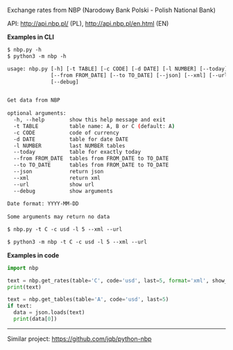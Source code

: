 
Exchange rates from NBP (Narodowy Bank Polski - Polish National Bank)

API: http://api.nbp.pl/ (PL), http://api.nbp.pl/en.html (EN)

**Examples in CLI**

```bash
$ nbp.py -h
$ python3 -m nbp -h

usage: nbp.py [-h] [-t TABLE] [-c CODE] [-d DATE] [-l NUMBER] [--today]
              [--from FROM_DATE] [--to TO_DATE] [--json] [--xml] [--url]
              [--debug]


Get data from NBP
 
optional arguments:
  -h, --help        show this help message and exit
  -t TABLE          table name: A, B or C (default: A)
  -c CODE           code of currency
  -d DATE           table for date DATE
  -l NUMBER         last NUMBER tables
  --today           table for exactly today
  --from FROM_DATE  tables from FROM_DATE to TO_DATE
  --to TO_DATE      tables from FROM_DATE to TO_DATE
  --json            return json
  --xml             return xml
  --url             show url
  --debug           show arguments
 
Date format: YYYY-MM-DD
 
Some arguments may return no data

$ nbp.py -t C -c usd -l 5 --xml --url

$ python3 -m nbp -t C -c usd -l 5 --xml --url
```

**Examples in code**

```python
import nbp

text = nbp.get_rates(table='C', code='usd', last=5, format='xml', show_url=True)
print(text)

text = nbp.get_tables(table='A', code='usd', last=5)
if text:
  data = json.loads(text)
  print(data[0])
```

---

Similar project: https://github.com/jqb/python-nbp
